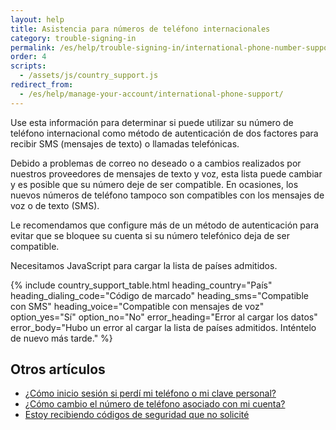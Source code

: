 ```yaml
---
layout: help
title: Asistencia para números de teléfono internacionales
category: trouble-signing-in
permalink: /es/help/trouble-signing-in/international-phone-number-support/
order: 4
scripts:
  - /assets/js/country_support.js
redirect_from:
  - /es/help/manage-your-account/international-phone-support/
---
```


Use esta información para determinar si puede utilizar su número de teléfono internacional como método de autenticación de dos factores para recibir SMS (mensajes de texto) o llamadas telefónicas.

Debido a problemas de correo no deseado o a cambios realizados por nuestros proveedores de mensajes de texto y voz, esta lista puede cambiar y es posible que su número deje de ser compatible. En ocasiones, los nuevos números de teléfono tampoco son compatibles con los mensajes de voz o de texto (SMS).

Le recomendamos que configure más de un método de autenticación para evitar que se bloquee su cuenta si su número telefónico deja de ser compatible.

<noscript>
  Necesitamos JavaScript para cargar la lista de países admitidos.
</noscript>

{% include country_support_table.html
           heading_country="País"
           heading_dialing_code="Código de marcado"
           heading_sms="Compatible con SMS"
           heading_voice="Compatible con mensajes de voz"
           option_yes="Sí"
           option_no="No"
           error_heading="Error al cargar los datos"
           error_body="Hubo un error al cargar la lista de países admitidos. Inténtelo de nuevo más tarde." %}

## Otros artículos

* [¿Cómo inicio sesión si perdí mi teléfono o mi clave personal?](/es/help/trouble-signing-in/how-to-sign-in/)
* [¿Cómo cambio el número de teléfono asociado con mi cuenta?](/es/help/manage-your-account/change-your-phone-number/)
* [Estoy recibiendo códigos de seguridad que no solicité](/es/help/fraud-concerns/i-am-receiving-security-codes-that-i-did-not-request/)
